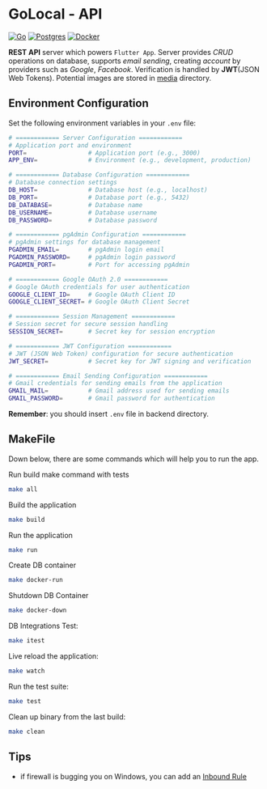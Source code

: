 # GoLocal - API

[![Go](https://img.shields.io/badge/Go-00ADD8?style=for-the-badge&logo=go&logoColor=white)](/backend/)
[![Postgres](https://img.shields.io/badge/PostgreSQL-316192?style=for-the-badge&logo=postgresql&logoColor=white)](/backend/internal/database/database.go)
[![Docker](https://img.shields.io/badge/docker-%230db7ed.svg?style=for-the-badge&logo=docker&logoColor=white)](/backend/docker-compose.yml)

**REST API** server which powers `Flutter App`. Server provides _CRUD_ operations on database, supports _email sending_, creating _account_ by providers such as _Google_, _Facebook_. Verification is handled by **JWT**(JSON Web Tokens). Potential images are stored in [media](/backend/media/) directory.

## Environment Configuration

Set the following environment variables in your `.env` file:

```bash
# ============ Server Configuration ============
# Application port and environment
PORT=                 # Application port (e.g., 3000)
APP_ENV=              # Environment (e.g., development, production)

# ============ Database Configuration ============
# Database connection settings
DB_HOST=              # Database host (e.g., localhost)
DB_PORT=              # Database port (e.g., 5432)
DB_DATABASE=          # Database name
DB_USERNAME=          # Database username
DB_PASSWORD=          # Database password

# ============ pgAdmin Configuration ============
# pgAdmin settings for database management
PGADMIN_EMAIL=        # pgAdmin login email
PGADMIN_PASSWORD=     # pgAdmin login password
PGADMIN_PORT=         # Port for accessing pgAdmin

# ============ Google OAuth 2.0 ============
# Google OAuth credentials for user authentication
GOOGLE_CLIENT_ID=     # Google OAuth Client ID
GOOGLE_CLIENT_SECRET= # Google OAuth Client Secret

# ============ Session Management ============
# Session secret for secure session handling
SESSION_SECRET=       # Secret key for session encryption

# ============ JWT Configuration ============
# JWT (JSON Web Token) configuration for secure authentication
JWT_SECRET=           # Secret key for JWT signing and verification

# ============ Email Sending Configuration ============
# Gmail credentials for sending emails from the application
GMAIL_MAIL=           # Gmail address used for sending emails
GMAIL_PASSWORD=       # Gmail password for authentication
```

**Remember**: you should insert `.env` file in backend directory.

## MakeFile

Down below, there are some commands which will help you to run the app.

Run build make command with tests

```bash
make all
```

Build the application

```bash
make build
```

Run the application

```bash
make run
```

Create DB container

```bash
make docker-run
```

Shutdown DB Container

```bash
make docker-down
```

DB Integrations Test:

```bash
make itest
```

Live reload the application:

```bash
make watch
```

Run the test suite:

```bash
make test
```

Clean up binary from the last build:

```bash
make clean
```

## Tips

- if firewall is bugging you on Windows, you can add an [Inbound Rule](https://stackoverflow.com/a/65393403)
